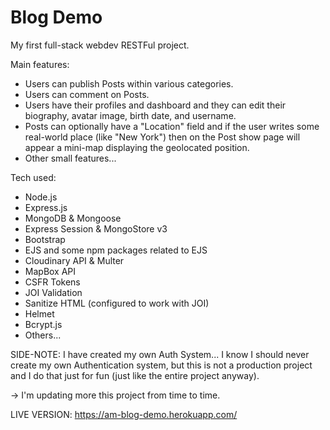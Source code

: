 # Blog Demo

My first full-stack webdev RESTFul project.

Main features:
- Users can publish Posts within various categories.
- Users can comment on Posts.
- Users have their profiles and dashboard and they can edit their biography, avatar image, birth date, and username.
- Posts can optionally have a "Location" field and if the user writes some real-world place (like "New York") then on the Post show page will appear a mini-map displaying the geolocated position.
- Other small features...

Tech used:
- Node.js
- Express.js
- MongoDB & Mongoose
- Express Session & MongoStore v3
- Bootstrap
- EJS and some npm packages related to EJS
- Cloudinary API & Multer
- MapBox API
- CSFR Tokens
- JOI Validation
- Sanitize HTML (configured to work with JOI)
- Helmet
- Bcrypt.js
- Others...

SIDE-NOTE:
I have created my own Auth System... I know I should never create my own Authentication system, but this is not a production project
and I do that just for fun (just like the entire project anyway).

-> I'm updating more this project from time to time.

LIVE VERSION: https://am-blog-demo.herokuapp.com/
